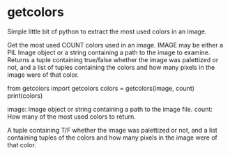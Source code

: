 # getcolors
Simple little bit of python to extract the most used colors in an image.

Get the most used COUNT colors used in an image. IMAGE may be either a PIL Image object or a string containing a
path to the image to examine. Returns a tuple containing true/false whether the image was palettized or not, and a
list of tuples containing the colors and how many pixels in the image were of that color.

from getcolors import getcolors
colors = getcolors(image, count)
print(colors)

image: Image object or string containing a path to the image file.
count: How many of the most used colors to return.

A tuple containing T/F whether the image was palettized or not, and a list containing tuples of the colors
and how many pixels in the image were of that color.
